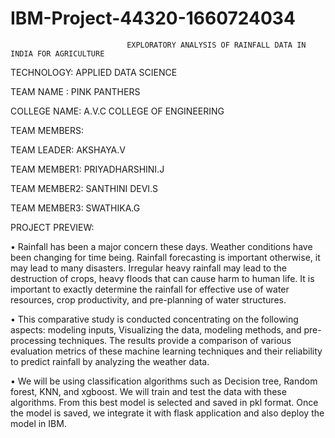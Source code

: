 # IBM-Project-44320-1660724034
                              EXPLORATORY ANALYSIS OF RAINFALL DATA IN INDIA FOR AGRICULTURE
                                                  
  TECHNOLOGY: APPLIED DATA SCIENCE
  
  TEAM NAME : PINK PANTHERS
  
  COLLEGE NAME: A.V.C COLLEGE OF ENGINEERING
  
  TEAM MEMBERS:
  
  TEAM LEADER:     AKSHAYA.V
  
  TEAM MEMBER1:    PRIYADHARSHINI.J
  
  TEAM MEMBER2:    SANTHINI DEVI.S
  
  TEAM MEMBER3:    SWATHIKA.G
  
  PROJECT PREVIEW:
                
•	Rainfall has been a major concern these days. Weather conditions have been changing for time being. Rainfall forecasting is important otherwise, it may lead to many disasters. Irregular heavy rainfall may lead to the destruction of crops, heavy floods that can cause harm to human life. It is important to exactly determine the rainfall for effective use of water resources, crop productivity, and pre-planning of water structures.

•	This comparative study is conducted concentrating on the following aspects: modeling inputs, Visualizing the data, modeling methods, and pre-processing techniques. The results provide a comparison of various evaluation metrics of these machine learning techniques and their reliability to predict rainfall by analyzing the weather data.

•	We will be using classification algorithms such as Decision tree, Random forest, KNN, and xgboost. We will train and test the data with these algorithms. From this best model is selected and saved in pkl format. Once the model is saved, we integrate it with flask application and also deploy the model in IBM.

